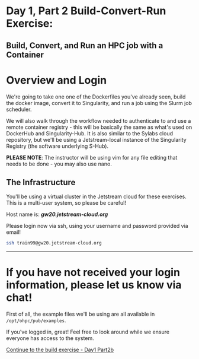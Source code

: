 # Day 1, Part 2 Build-Convert-Run Exercise: 
## Build, Convert, and Run an HPC job with a Container

# Overview and Login

We're going to take one one of the Dockerfiles you've already seen, build the docker image, convert it to Singularity, and run a job using the Slurm job scheduler. 

We will also walk through the workflow needed to authenticate to and use a remote container registry - this will be basically the  same as what's used on DockerHub and Singularity-Hub.  It is also similar to the Sylabs cloud repository, but we'll be using a 
Jetstream-local instance of the Singularity Registry (the software underlying S-Hub).

**PLEASE NOTE**: The instructor will be using vim for any file editing that needs to be done - you may also use nano. 

## The Infrastructure

You'll be using a virtual cluster in the Jetstream cloud for these exercises. This is a multi-user system, so please be careful!

Host name is: ***gw20.jetstream-cloud.org***

Please login now via ssh, using your username and password provided via email!

``` bash
ssh train99@gw20.jetstream-cloud.org
```

-----
**If you have not received your login information, please let us know via chat!**
=====

First of all, the example files we'll be using are all available in `/opt/ohpc/pub/examples`.

If you've logged in, great! Feel free to look around while we ensure everyone has access to the system.

[Continue to the build exercise - Day1 Part2b](https://github.com/XSEDE/Container_Tutorial/blob/master/Gateways2020/Day1%20Part2b%20-%20Build-Convert-Run%20Exercise%20-%20Docker%20Build.md)
